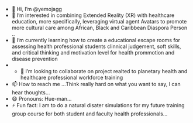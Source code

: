 - 👋 Hi, I’m @yemojagg
- 👀 I’m interested in combining Extended Reality (XR) with healthcare education, more specifically, leveraging virtual agent Avatars to promote more cultural care among African, Black and Caribbean Diaspora Person  ..
- 🌱 I’m currently learning how to create a educational escape rooms for assessing health professional students clinnical judgement, soft skills, and critical thinking and motivation level for health prommotion and disease prevention
- - 💞️ I’m looking to collaborate on project realted to planetary health and healthcare professional workforce training
- 📫 How to reach me ...Think really hard on what you want to say, I can hear thoughts...
- 😄 Pronouns: Hue-man...
- ⚡ Fun fact: I am to do a natural disater simulations for my future training group course for both student and faculty health  professionals...

<!---
yemojagg/yemojagg is a ✨ special ✨ repository because its `README.md` (this file) appears on your GitHub profile.
You can click the Preview link to take a look at your changes.
--->
